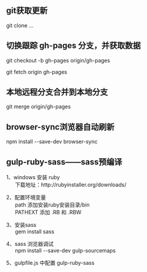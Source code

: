 
## git获取更新

git clone ...

## 切换跟踪 gh-pages 分支，并获取数据

git checkout -b gh-pages origin/gh-pages

git fetch origin gh-pages

## 本地远程分支合并到本地分支
git merge origin/gh-pages

## browser-sync浏览器自动刷新
npm install --save-dev browser-sync

## gulp-ruby-sass——sass预编译
<p>1、windows 安装 ruby<br>
&nbsp;&nbsp;&nbsp;&nbsp;&nbsp;
下载地址：http://rubyinstaller.org/downloads/</p>
<p>2、配置环境变量<br>
&nbsp;&nbsp;&nbsp;&nbsp;&nbsp;
path 添加安装ruby安装目录/bin<br>
&nbsp;&nbsp;&nbsp;&nbsp;&nbsp;
PATHEXT 添加 .RB 和 .RBW
</p>
<p>3、安装sass<br>
&nbsp;&nbsp;&nbsp;&nbsp;&nbsp;
gem install sass
</p>
<p>4、sass 浏览器调试<br>
&nbsp;&nbsp;&nbsp;&nbsp;&nbsp;
npm install --save-dev gulp-sourcemaps
</p>
<p>5、gulpfile.js 中配置 gulp-ruby-sass<br></p>